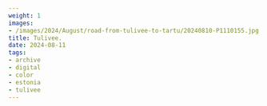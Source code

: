 ```yaml
---
weight: 1
images:
- /images/2024/August/road-from-tulivee-to-tartu/20240810-P1110155.jpg
title: Tulivee.
date: 2024-08-11
tags:
- archive
- digital
- color
- estonia
- tulivee
---
```


